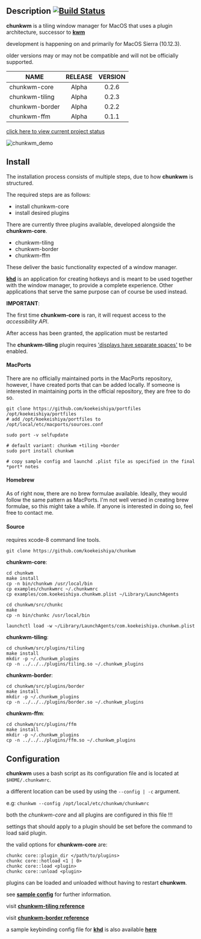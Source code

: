 ## Description [![Build Status](https://travis-ci.org/koekeishiya/chunkwm.svg?branch=master)](https://travis-ci.org/koekeishiya/chunkwm)

**chunkwm** is a tiling window manager for MacOS that uses a plugin architecture, successor to [**kwm**](https://github.com/koekeishiya/kwm)

development is happening on and primarily for MacOS Sierra (10.12.3).

older versions may or may not be compatible and will not be officially supported.

| NAME            | RELEASE | VERSION |
|-----------------|:-------:|:-------:|
| chunkwm-core    | Alpha   | 0.2.6   |
| chunkwm-tiling  | Alpha   | 0.2.3   |
| chunkwm-border  | Alpha   | 0.2.2   |
| chunkwm-ffm     | Alpha   | 0.1.1   |

[click here to view current project status](https://github.com/koekeishiya/chunkwm/issues/16)

![chunkwm_demo](https://cloud.githubusercontent.com/assets/6175959/25564481/6863954c-2db4-11e7-8332-221cecb52ce5.gif)

## Install

The installation process consists of multiple steps, due to how **chunkwm** is structured.

The required steps are as follows:

* install chunkwm-core
* install desired plugins

There are currently three plugins available, developed alongside the **chunkwm-core**.

* chunkwm-tiling
* chunkwm-border
* chunkwm-ffm

These deliver the basic functionality expected of a window manager.

[**khd**](https://github.com/koekeishiya/khd) is an application for creating hotkeys and
is meant to be used together with the window manager, to provide a complete experience.
Other applications that serve the same purpose can of course be used instead.

**IMPORTANT**:

The first time **chunkwm-core** is ran, it will request access to the *accessibility API*.

After access has been granted, the application must be restarted

The **chunkwm-tiling** plugin requires ['displays have separate spaces'](https://support.apple.com/library/content/dam/edam/applecare/images/en_US/osx/separate_spaces.png) to be enabled.

#### MacPorts

There are no officially maintained ports in the MacPorts repository, however, I have created
ports that can be added locally. If someone is interested in maintaining ports in the official
repository, they are free to do so.

    git clone https://github.com/koekeishiya/portfiles /opt/koekeishiya/portfiles
    # add /opt/koekeishiya/portfiles to /opt/local/etc/macports/sources.conf

    sudo port -v selfupdate

    # default variant: chunkwm +tiling +border
    sudo port install chunkwm

    # copy sample config and launchd .plist file as specified in the final *port* notes

#### Homebrew

As of right now, there are no brew formulae available. Ideally, they would follow the same pattern
as MacPorts. I'm not well versed in creating brew formulae, so this might take a while.
If anyone is interested in doing so, feel free to contact me.

#### Source

requires xcode-8 command line tools.

    git clone https://github.com/koekeishiya/chunkwm

**chunkwm-core**:

    cd chunkwm
    make install
    cp -n bin/chunkwm /usr/local/bin
    cp examples/chunkwmrc ~/.chunkwmrc
    cp examples/com.koekeishiya.chunkwm.plist ~/Library/LaunchAgents

    cd chunkwm/src/chunkc
    make
    cp -n bin/chunkc /usr/local/bin

    launchctl load -w ~/Library/LaunchAgents/com.koekeishiya.chunkwm.plist

**chunkwm-tiling**:

    cd chunkwm/src/plugins/tiling
    make install
    mkdir -p ~/.chunkwm_plugins
    cp -n ../../../plugins/tiling.so ~/.chunkwm_plugins

**chunkwm-border**:

    cd chunkwm/src/plugins/border
    make install
    mkdir -p ~/.chunkwm_plugins
    cp -n ../../../plugins/border.so ~/.chunkwm_plugins

**chunkwm-ffm**:

    cd chunkwm/src/plugins/ffm
    make install
    mkdir -p ~/.chunkwm_plugins
    cp -n ../../../plugins/ffm.so ~/.chunkwm_plugins

## Configuration

**chunkwm** uses a bash script as its configuration file and is located at `$HOME/.chunkwmrc`.

a different location can be used by using the `--config | -c` argument.

e.g: `chunkwm --config /opt/local/etc/chunkwm/chunkwmrc`

both the *chunkwm-core* and all plugins are configured in this file !!!

settings that should apply to a plugin should be set before the command to load said plugin.

the valid options for **chunkwm-core** are:

    chunkc core::plugin_dir </path/to/plugins>
    chunkc core::hotload <1 | 0>
    chunkc core::load <plugin>
    chunkc core::unload <plugin>

plugins can be loaded and unloaded without having to restart **chunkwm**.

see [**sample config**](https://github.com/koekeishiya/chunkwm/blob/master/examples/chunkwmrc) for further information.

visit [**chunkwm-tiling reference**](https://github.com/koekeishiya/chunkwm/tree/master/src/plugins/tiling/README.md)

visit [**chunkwm-border reference**](https://github.com/koekeishiya/chunkwm/tree/master/src/plugins/border/README.md)

a sample keybinding config file for [**khd**](https://github.com/koekeishiya/khd) is also available [**here**](https://github.com/koekeishiya/chunkwm/tree/master/src/plugins/tiling/examples/khdrc)
